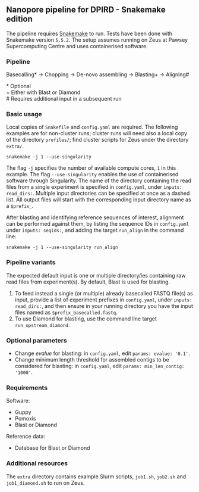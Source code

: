 ## Nanopore pipeline for DPIRD - Snakemake edition

The pipeline requires [Snakemake](https://bitbucket.org/snakemake/snakemake/) to run.
Tests have been done with Snakemake version `5.5.2`.
The setup assumes running on Zeus at Pawsey Supercomputing Centre and uses containerised software.


### Pipeline

Basecalling\* -> Chopping -> De-novo assembling -> Blasting\+ -> Aligning\#

\* Optional  
\+ Either with Blast or Diamond  
\# Requires additional input in a subsequent run


### Basic usage

Local copies of `Snakefile` and `config.yaml` are required. The following examples are for non-cluster runs; cluster runs will need also a local copy of the directory `profiles/`; find cluster scripts for Zeus under the directory `extra/`.

```
snakemake -j 1 --use-singularity
```

The flag `-j` specifies the number of available compute cores, `1` in this example. The flag `--use-singularity` enables the use of containerised software through Singularity. The name of the directory containing the read files from a single experiment is specified in `config.yaml`, under `inputs: read_dirs:`. Multiple input directories can be specified at once as a dashed list. All output files will start with the corresponding input directory name as a `$prefix_`.

After blasting and identifying reference sequences of interest, alignment can be performed against them, by listing the sequence IDs in `config.yaml` under `inputs: seqids:`, and adding the target `run_align` in the command line:

```
snakemake -j 1 --use-singularity run_align
```


### Pipeline variants

The expected default input is one or multiple directory/ies containing raw read files from experiment(s). By default, Blast is used for blasting.

1. To feed instead a single (or multiple) already basecalled FASTQ file(s) as input, provide a list of experiment prefixes in `config.yaml`, under `inputs: read_dirs:`, and then ensure in your running directory you have the input files named as `$prefix_basecalled.fastq`.
2. To use Diamond for blasting, use the command line target `run_upstream_diamond`.


### Optional parameters

* Change *evalue* for blasting: in `config.yaml`, edit `params: evalue: '0.1'`.
* Change minimum length threshold for assembled contigs to be considered for blasting: in `config.yaml`, edit `params: min_len_contig: '1000'`.


### Requirements

Software:
* Guppy
* Pomoxis
* Blast or Diamond

Reference data:
* Database for Blast or Diamond


### Additional resources

The `extra` directory contains example Slurm scripts, `job1.sh`, `job2.sh` and `job1_diamond.sh` to run on Zeus.

